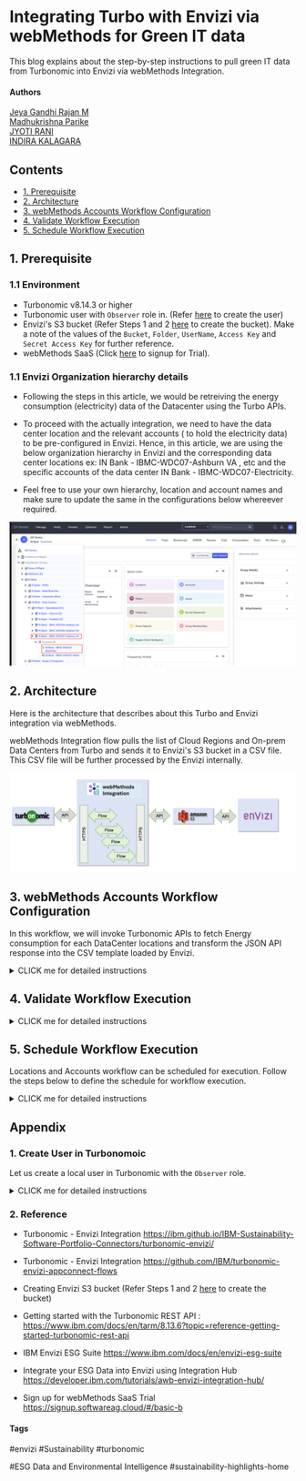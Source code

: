 # Integrating Turbo with Envizi via webMethods for Green IT data

This blog explains about the step-by-step instructions to pull green IT data from Turbonomic into Envizi via webMethods Integration.

#### Authors
 [Jeya Gandhi Rajan M](https://community.ibm.com/community/user/envirintel/people/jeya-gandhi-rajan-m1) <br />
 [Madhukrishna Parike]() <br />
 [JYOTI RANI]() <br />
 [INDIRA KALAGARA]()

## Contents

- [1. Prerequisite](#1-Prerequisite)
- [2. Architecture](#2-Architecture)
- [3. webMethods Accounts Workflow Configuration](#3-webMethods-Accounts-Workflow-Configuration)
- [4. Validate Workflow Execution](#4-Validate-Workflow-Execution)
- [5. Schedule Workflow Execution](#5-Schedule-Workflow-Execution)

## 1. Prerequisite

### 1.1 Environment

- Turbonomic v8.14.3 or higher 
- Turbonomic user with `Observer` role in. (Refer [here](#user-content-1-create-user-in-turbonomoic) to create the user)
- Envizi's S3 bucket (Refer Steps 1 and 2 [here](https://developer.ibm.com/tutorials/awb-sending-udc-excel-to-s3/) to create the bucket). Make a note of the values of the `Bucket`, `Folder`, `UserName`, `Access Key` and `Secret Access Key` for further reference.
- webMethods SaaS (Click [here](https://signup.softwareag.cloud/#/basic-b) to signup for Trial).

### 1.1 Envizi Organization hierarchy details
 -  Following the steps in this article, we would be retreiving the energy consumption (electricity) data of the Datacenter using the Turbo APIs.
 -  To proceed with the actually integration, we need to have the data center location and the relevant accounts ( to hold the electricity data)  to be pre-configured in Envizi.  Hence, in this article, we are using the below organization hierarchy in Envizi and the corresponding data center locations ex: IN Bank - IBMC-WDC07-Ashburn VA , etc and the specific accounts of the data center IN Bank - IBMC-WDC07-Electricity. 

 -  Feel free to use your own hierarchy, location and account names and make sure to update the same in the configurations below whereever required. 
  <img src="images/GSI_Demo_WM_Envizi_Org_1.png">


## 2. Architecture

Here is the architecture  that describes about this Turbo and Envizi integration via webMethods.

webMethods Integration flow pulls the list of Cloud Regions and On-prem Data Centers from Turbo and sends it to Envizi's S3 bucket in a CSV file. This CSV file will be further processed by the Envizi internally.

<img src="images/arch.png">

## 3. webMethods Accounts Workflow Configuration

In this workflow, we will invoke Turbonomic APIs to fetch Energy consumption for each DataCenter locations and transform the JSON API response into the CSV template loaded by Envizi.

<details><summary>CLICK me for detailed instructions</summary>

### 3.1. Login to webMethods Integration

- Login to your instance of webMethods integration with the respective credentials.

### 3.2. Create a new Project

- Name Project Name as `Turbo_wM_Envizi` and Leave `Source Control - Git server/account` as Default. Note choose the project name as you desired.

<img src="images/wMAccNewProject-02.png">


### 3.3. Import the Workflows

- Download the Workflow archive file here [Accounts](./files/webMethods-archives/Accounts).
- Click on the `Import` and select the Workflow location that is downloaded in the above step.

<img src="images/wMAccImport-03.png">

### 3.4. Provide Workflow name, Workflow description, AWS service

- Provide the `Workflow name` as `Sustainability Solution - Accounts` and `Workflow description`. Please name `Workflow name` and `Workflow description` as per your need.
- Parameters custom `key-value pairs` used inside the Workflow.
#### Parameters
| Name       | Value                   | Comments             |
| ---------- | ----------------------- | --------------------
| TurboLoginAPI| https://[TurbonomicInstance-URL]/api/v3/login | Turbonomic Login API|
| TurboAccountStatsAPI| https://[TurbonomicInstance-URL]/api/v3/entities/ | Retrieves the Data Centres statistics such as electricity consumption|
| TurboUserName|changeme|Replace the `changeme` username created in 2nd bullet point under 1.1 step|
| S3BucketName| | S3 Bucket name as per your Envizi instance|
| EnviziTemplateFileName |  | S3 Folder name and File name as per Envizi instance. Example: client_7e87560fc4e648/Account_Setup_and_Data_Load_IBMCloud_electricity.csv|
| TurboDataCentresAPI|https://[TurbonomicInstance-URL]/api/v3/search|  Fetches the data centres locations from Turbomic instance.|
| statsFilter| {"data":{ "startDate":"2024-01-01 00:00:05", "endDate": "2024-12-31 23:59:59","statistics": [ { "name": "Energy", "filters": [ { "type": "relation", "value": "sold" }]}]}}| Please update statDate and endDate to retrieve the electricity consumption for the period.|
| DCNames | "IBMCloud" | Engizi provides the Data Centre names to be retrieved. More data centres can be added with &#124; symbol for example: "IBMCLoud&#124;Vc01dc01" |
| TurboPassword | changeme| Replace the `changeme` password created in 2nd bullet point under 1.1 step|

- For the `Connect to Hypertext Transfer Protocol (HTTP)` configuration details, please click on `+` symbol and provide URL as `https://[TurbonomicInstance-URL]/api/v3/entities/stats` under `URL`. Leave other fields as it is.
- For the `Connect to Amazon Web Services` configuration details, please click on `+` symbol
- Configure the `Add Account` AWS page with `Account Name`, `Access Key ID`, `Secret Access Key` and `Default Region`. Leave other fields as it is.
- Click on `Import` button

<img src="images/wMAccWorkflow-01.png">

#### Add Reference Data

- Reference data is a file which is a Envizi template expects as a final output.  Please download the Reference data [ReferenceData](./files/webMethods-archives/Reference/) which needs to be added after importing the Workflow in a project.
- Please update the column values as Envizi recommends before adding it into Workflow.

#### Reference Data Columns

|Name                     |  Value               |Comments                  |
|-------------------------|----------------------|--------------------------|
|Organization Link|17000252| |
|Organization|GSI Demos	| |
|Location|IBMCloud| |
|Location Ref| |
|Account Style Link|14445| |
|Account Style Caption|S2 - Electricity - kWh| |
|Account Subtype|Default| |
|Account Number|vc01dc01-electricity| |
|Account Reference|| |
|Account Supplier|| |
|Account Reader|| |
|Record Start YYYY-MM-DD|02-10-2024| |
|Record End YYYY-MM-DD|30-12-2024| |
|Record Data Quality|Actual| |
|Record Billing Type|Standard| |
|Record Subtype|Default| |
|Record Entry Method|Overwrite| |
|Record Reference|| |
|Record Invoice Number|| |
|Total Electricity (kWh)|883.799| |
|Green Power (kWh)|| |
|Total Cost|| |

- Under the project created in step 3.2, Click on `Configurations -> Flow service -> Reference data -> Add Reference Data`
- `Save As` EnviziTemplate and `Reference Data File` Browse file and select the `EnviziTemplate.txt` and Click on `Next`, `Next` and `Done`

<img src="images/wMAccRefdata.png">

- Click on `Edit` by moving mouse over the Workflow imported above.

### 3.5. Workflow nodes

- Nodes used in the Workflow.

<img src="images/wMAccWorkflow-02.png">

#### About Nodes

- `Turbonomic API Login` :  This makes an API call to Turbonomic instance login API which returns `set-cookie` and used to authrize the subsequent API calls.
- `DataCentre Retrieve` : It invokes an API call to Turbonomic instance which returns array list of DataCentre’s.
- `JSON Parse` : It formats statsFilter raw JSON data.
- `Query JSON` : It retrieve JSON data from previous node.
- `Query JSON` : It queries the responseObject JSON data from `DataCentre Retrieve`.
- `DCTest` :  It is a flow-service which invokes the Turbonomic stats API to retrieve the electricity consumption and perform the data transformations as needed by Envizi.
- `JSON to CSV` : This converts JSON data from flowservice into a CSV file.
- `S3 Upload File` :  This node uploads the CSV file from previous node into S3 bucket from which Envizi loads into dashboard.

### 3.6. Activate the Workflow

- Toggle `ON` to activate the Workflow

<img src="images/wMAccAct-13.png">

### 3.7. Run the Workflow

- Run the Workflow to push the DataCentre electricity consumption stats to Envizi

<img src="images/wMAccRun-14.png">


</details>

## 4. Validate Workflow Execution

<details><summary>CLICK me for detailed instructions</summary>

#### 4.1. Data in S3

- The flows will pull the data from the Turbo and push it to S3. You can see the Data flow status in S3 like this.

<img src="images/image-11.png">

#### 4.2. Sample Data from S3

- The sample data is available here.  [Accounts](./files/data/accounts/),  [Locations](./files/data/locations/).

#### 4.3. Processing S3 files in Envizi

- Envizi automatically pull the data from S3 and process it. The accounts and account summary page looks like this now.

<img src="images/image-15.png">


<img src="images/image-16.png">
<img src="images/image-17.png">

</details>

## 5. Schedule Workflow Execution

Locations and Accounts workflow can be scheduled for execution. Follow the steps below to define the schedule for workflow execution.

<details><summary>CLICK me for detailed instructions</summary>


- Mouse over the `Trigger` node in the workflow and click on `Settings`

<img src="images/sec8-trigger.png">

- From the Trigger window, search and select `Clock` and `Next`

<img src="images/sec8-clock1.png">

- Change the settings to define the schedule for flow execution and click `Done`

<img src="images/sec8-clocksettings.png">

- Save the workflow and it will execute automatically as per the defined schedule.

</details>

## Appendix

### 1. Create User in Turbonomoic

Let us create a local user in Turbonomic with the `Observer` role.

<details><summary>CLICK me for detailed instructions</summary>

1. Create a new Local user in Turbonomoic by choosing the below menu option.

`Home > SETTINGS > Local User >  New Local User`

<img src="images/image-1-usr11.png">

2. User name could be `demo_observer`, give some password and choose role as `Observer`

3. Click `Save` button

<img src="images/image-1-usr12.png">

4. User gets created.

<img src="images/image-1-usr13.png">

</details>

### 2. Reference

- Turbonomic - Envizi Integration https://ibm.github.io/IBM-Sustainability-Software-Portfolio-Connectors/turbonomic-envizi/

- Turbonomic - Envizi Integration https://github.com/IBM/turbonomic-envizi-appconnect-flows

- Creating Envizi S3 bucket (Refer Steps 1 and 2 [here](https://developer.ibm.com/tutorials/awb-sending-udc-excel-to-s3/) to create the bucket)

- Getting started with the Turbonomic REST API : https://www.ibm.com/docs/en/tarm/8.13.6?topic=reference-getting-started-turbonomic-rest-api

- IBM Envizi ESG Suite https://www.ibm.com/docs/en/envizi-esg-suite

- Integrate your ESG Data into Envizi using Integration Hub	https://developer.ibm.com/tutorials/awb-envizi-integration-hub/

- Sign up for webMethods SaaS Trial https://signup.softwareag.cloud/#/basic-b


#### Tags
#envizi
#Sustainability
#turbonomic

#ESG Data and Environmental Intelligence
#sustainability-highlights-home